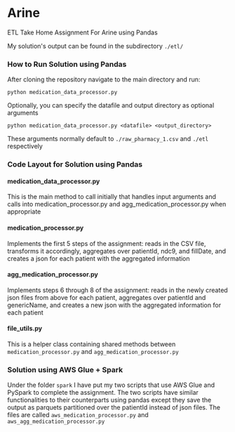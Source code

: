 # Arine
ETL Take Home Assignment For Arine using Pandas

My solution's output can be found in the subdirectory `./etl/`

### How to Run Solution using Pandas
After cloning the repository navigate to the main directory and run:
```shell
python medication_data_processor.py
```
Optionally, you can specify the datafile and output directory as optional arguments
```shell
python medication_data_processor.py <datafile> <output_directory>
```
These arguments normally default to `./raw_pharmacy_1.csv` and `./etl` respectively

### Code Layout for Solution using Pandas
#### medication_data_processor.py
This is the main method to call initially that handles input arguments and calls into medication_processor.py and agg_medication_processor.py when appropriate
#### medication_processor.py
Implements the first 5 steps of the assignment: reads in the CSV file, transforms it accordingly, aggregates over patientId, ndc9, and fillDate, and creates a json for each patient with the aggregated information
#### agg_medication_processor.py
Implements steps 6 through 8 of the assignment: reads in the newly created json files from above for each patient, aggregates over patientId and genericName, and creates a new json with the aggregated information for each patient
#### file_utils.py
This is a helper class containing shared methods between `medication_processor.py` and `agg_medication_processor.py`


### Solution using AWS Glue + Spark
Under the folder `spark` I have put my two scripts that use AWS Glue and PySpark to complete the assignment.
The two scripts have similar functionalities to their counterparts using pandas except they save the output as parquets partitioned over the patientId instead of json files.
The files are called `aws_medication_processor.py` and `aws_agg_medication_processor.py`
